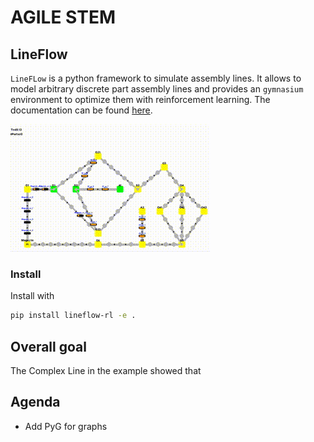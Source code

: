 # AGILE STEM

## LineFlow
`LineFLow` is a python framework to simulate assembly lines. It allows to model
arbitrary discrete part assembly lines and provides an `gymnasium` environment to
optimize them with reinforcement learning. The documentation can be
found [here](https://hs-kempten.github.io/lineflow/).

![til](docs/imgs/lineflow.gif)
### Install

Install with

```bash
pip install lineflow-rl -e .
```

## Overall goal
The Complex Line in the example showed that 

## Agenda
- Add PyG for graphs